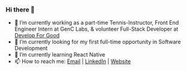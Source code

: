 ### Hi there 👋

- 🔭  I’m currently working as a part-time Tennis-Instructor, Front End Engineer Intern at GenC Labs, & volunteer Full-Stack Developer at [Develop For Good](https://www.developforgood.org/)
- 🧐  I’m currently looking for my first full-time opportunity in Software Development
- 🌱  I’m currently learning React Native
- 📫 How to reach me: [Email](nickyvaldecanas@gmail.com) | [LinkedIn](https://www.linkedin.com/in/francovaldecanas/) | [Website](https://fvaldecan.github.io/)

